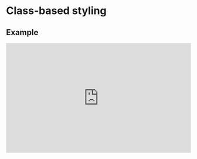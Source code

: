 # Class-based styling

## Example

<iframe height="300" style="width: 100%;" scrolling="no" title="Deep Styling Shadow DOM" src="https://codepen.io/davatron5000/embed/KKyGMBL/acb226384b849f5be47fa565964fc108?default-tab=html%2Cresult" frameborder="no" loading="lazy" allowtransparency="true" allowfullscreen="true">
  See the Pen <a href="https://codepen.io/davatron5000/pen/KKyGMBL/acb226384b849f5be47fa565964fc108">
  Deep Styling Shadow DOM</a> by Dave Rupert (<a href="https://codepen.io/davatron5000">@davatron5000</a>)
  on <a href="https://codepen.io">CodePen</a>.
</iframe>
